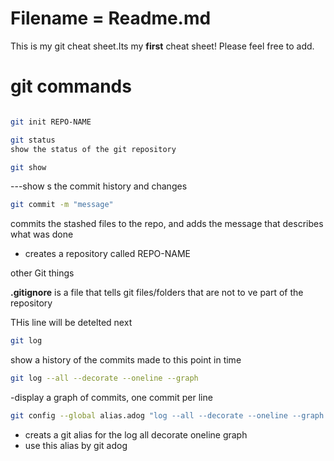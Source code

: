# Filename = Readme.md

This is my git cheat sheet.Its my **first** cheat sheet!
Please feel free to add.

# git commands
```bash

git init REPO-NAME
```

```bash
git status
show the status of the git repository
```

```bash
git show 
```
---show s the commit history and changes 

```bash
git commit -m "message"
```
commits the stashed files to the repo, and adds the message that describes what was done

- creates a repository called REPO-NAME

other Git things 

**.gitignore** is a file that tells git  files/folders that are not to ve part of the repository

THis line will be detelted next

```bash
git log 
````
show a history of the commits made to this point in time

```bash
git log --all --decorate --oneline --graph
```
-display a graph of commits, one commit per line

```bash 
git config --global alias.adog "log --all --decorate --oneline --graph
```
- creats a git alias for the log all decorate oneline graph 
- use this alias by git adog
